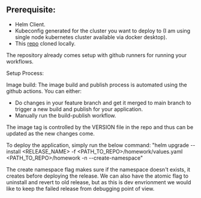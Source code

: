 ## Prerequisite:
- Helm Client.
- Kubeconfig generated for the cluster you want to deploy to (I am using single node kubernetes cluster available via docker desktop).
- This [repo](https://github.com/gulsheensingh93/homework) cloned locally. 

The repository already comes setup with github runners for running your workflows.

Setup Process:

Image build:
The image build and publish process is automated using the github actions. You can either:
- Do changes in your feature branch and get it merged to main branch to trigger a new build and publish for your application.
- Manually run the build-publish workflow.

The image tag is controlled by the VERSION file in the repo and thus can be updated as the new changes come.

To deploy the application, simply run the below command:
"helm upgrade --install <RELEASE_NAME> -f <PATH_TO_REPO>/homework/values.yaml <PATH_TO_REPO>/homework -n <NAMESPACE> --create-namespace"

The create namespace flag makes sure if the namespace doesn't exists, it creates before deploying the release. We can also have the atomic flag to uninstall and revert to old release, but as this is dev envrionment we would like to keep the failed release from debugging point of view.